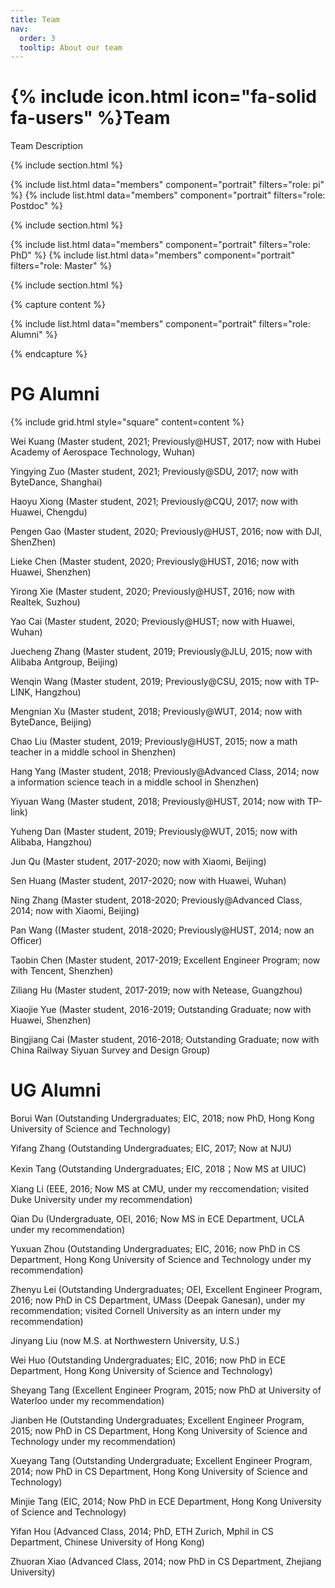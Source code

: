 ```yaml
---
title: Team
nav:
  order: 3
  tooltip: About our team
---
```


# {% include icon.html icon="fa-solid fa-users" %}Team

Team Description

{% include section.html %}

{% include list.html data="members" component="portrait" filters="role: pi" %}
{% include list.html data="members" component="portrait" filters="role: Postdoc" %}

{% include section.html %}

{% include list.html data="members" component="portrait" filters="role: PhD" %}
{% include list.html data="members" component="portrait" filters="role: Master" %}

{% include section.html %}

{% capture content %}

{% include list.html data="members" component="portrait" filters="role: Alumni" %}

{% endcapture %}





PG Alumni
====

{% include grid.html style="square" content=content %}

Wei Kuang (Master student, 2021; Previously@HUST, 2017; now with Hubei Academy of Aerospace Technology, Wuhan)

Yingying Zuo (Master student, 2021; Previously@SDU, 2017; now with ByteDance, Shanghai)

Haoyu Xiong (Master student, 2021; Previously@CQU, 2017; now with Huawei, Chengdu)

Pengen Gao (Master student, 2020; Previously@HUST, 2016; now with DJI, ShenZhen)

Lieke Chen (Master student, 2020; Previously@HUST, 2016; now with Huawei, Shenzhen)

Yirong Xie (Master student, 2020; Previously@HUST, 2016; now with Realtek, Suzhou)

Yao Cai (Master student, 2020; Previously@HUST; now with Huawei, Wuhan)

Juecheng Zhang (Master student, 2019; Previously@JLU, 2015; now with Alibaba Antgroup, Beijing)

Wenqin Wang (Master student, 2019; Previously@CSU, 2015; now with TP-LINK, Hangzhou)

Mengnian Xu (Master student, 2018; Previously@WUT, 2014; now with ByteDance, Beijing)

Chao Liu (Master student, 2019; Previously@HUST, 2015; now a math teacher in a middle school in Shenzhen)

Hang Yang (Master student, 2018; Previously@Advanced Class, 2014; now a information science teach in a middle school in Shenzhen)

Yiyuan Wang (Master student, 2018; Previously@HUST, 2014; now with TP-link)

Yuheng Dan (Master student, 2019; Previously@WUT, 2015; now with Alibaba, Hangzhou)

Jun Qu (Master student, 2017-2020; now with Xiaomi, Beijing)

Sen Huang (Master student, 2017-2020; now with Huawei, Wuhan)

Ning Zhang (Master student, 2018-2020; Previously@Advanced Class, 2014; now with Xiaomi, Beijing)

Pan Wang ((Master student, 2018-2020; Previously@HUST, 2014; now an Officer)

Taobin Chen (Master student, 2017-2019; Excellent Engineer Program; now with Tencent, Shenzhen)

Ziliang Hu (Master student, 2017-2019; now with Netease, Guangzhou)

Xiaojie Yue (Master student, 2016-2019; Outstanding Graduate; now with Huawei, Shenzhen)

Bingjiang Cai (Master student, 2016-2018; Outstanding Graduate; now with China Railway Siyuan Survey and Design Group)

UG Alumni
====
Borui Wan (Outstanding Undergraduates; EIC, 2018; now PhD, Hong Kong University of Science and Technology)

Yifang Zhang (Outstanding Undergraduates; EIC, 2017; Now at NJU)

Kexin Tang (Outstanding Undergraduates; EIC, 2018；Now MS at UIUC)

Xiang Li (EEE, 2016; Now MS at CMU, under my reccomendation; visited Duke University under my recommendation)

Qian Du (Undergraduate, OEI, 2016; Now MS in ECE Department, UCLA under my recommendation)

Yuxuan Zhou (Outstanding Undergraduates; EIC, 2016; now PhD in CS Department, Hong Kong University of Science and Technology under my recommendation)

Zhenyu Lei (Outstanding Undergraduates; OEI, Excellent Engineer Program, 2016; now PhD in CS Department, UMass (Deepak Ganesan), under my recommendation; visited Cornell University as an intern under my recommendation)

Jinyang Liu (now M.S. at Northwestern University, U.S.)

Wei Huo (Outstanding Undergraduates; EIC, 2016; now PhD in ECE Department, Hong Kong University of Science and Technology)

Sheyang Tang (Excellent Engineer Program, 2015; now PhD at University of Waterloo under my recommendation)

Jianben He (Outstanding Undergraduates; Excellent Engineer Program, 2015; now PhD in CS Department, Hong Kong University of Science and Technology under my recommendation)

Xueyang Tang (Outstanding Undergraduate; Excellent Engineer Program, 2014; now PhD in CS Department, Hong Kong University of Science and Technology)

Minjie Tang (EIC, 2014; Now PhD in ECE Department, Hong Kong University of Science and Technology)

Yifan Hou (Advanced Class, 2014; PhD, ETH Zurich, Mphil in CS Department, Chinese University of Hong Kong)

Zhuoran Xiao (Advanced Class, 2014; now PhD in CS Department, Zhejiang University)


